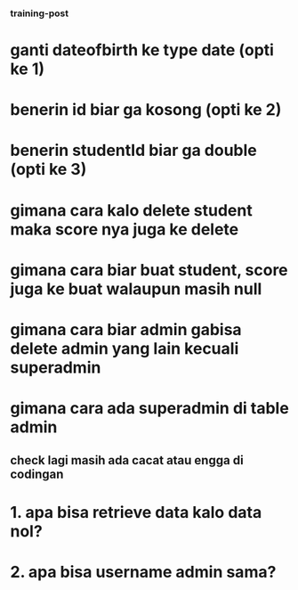### training-post

# ganti dateofbirth ke type date (opti ke 1)
# benerin id biar ga kosong (opti ke 2)
# benerin studentId biar ga double (opti ke 3)
# gimana cara kalo delete student maka score nya juga ke delete
# gimana cara biar buat student, score juga ke buat walaupun masih null
# gimana cara biar admin gabisa delete admin yang lain kecuali superadmin
# gimana cara ada superadmin di table admin


## check lagi masih ada cacat atau engga di codingan
# 1. apa bisa retrieve data kalo data nol?
# 2. apa bisa username admin sama?

